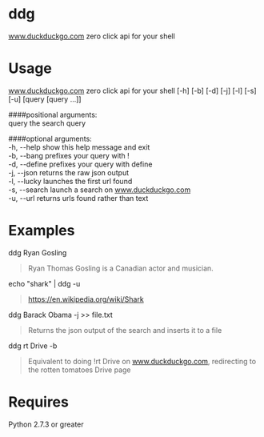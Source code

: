 ddg
===
www.duckduckgo.com zero click api for your shell

Usage
===
www.duckduckgo.com zero click api for your shell [-h] [-b] [-d] [-j]
                                                 [-l] [-s] [-u]
                                                 [query [query ...]]
  
####positional arguments:  
  query         the search query
  
####optional arguments:  
  -h, --help    show this help message and exit  
  -b, --bang    prefixes your query with !  
  -d, --define  prefixes your query with define  
  -j, --json    returns the raw json output  
  -l, --lucky   launches the first url found  
  -s, --search  launch a search on www.duckduckgo.com  
  -u, --url     returns urls found rather than text  

Examples
===
ddg Ryan Gosling
>Ryan Thomas Gosling is a Canadian actor and musician.

echo "shark" | ddg -u
>https://en.wikipedia.org/wiki/Shark

ddg Barack Obama -j >> file.txt
>Returns the json output of the search and inserts it to a file

ddg rt Drive -b
>Equivalent to doing !rt Drive on www.duckduckgo.com, redirecting to the rotten tomatoes Drive page


Requires
===
Python 2.7.3 or greater


